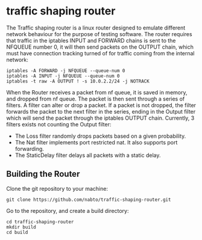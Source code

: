 # traffic shaping router

The Traffic shaping router is a linux router designed to emulate different network behaviour for the purpose of testing software. The router requires that traffic in the iptables INPUT and FORWARD chains is sent to the NFQUEUE number 0, it will then send packets on the OUTPUT chain, which must have connection tracking turned of for traffic coming from the internal network:

```
iptables -A FORWARD -j NFQUEUE --queue-num 0
iptables -A INPUT -j NFQUEUE --queue-num 0
iptables -t raw -A OUTPUT ! -s 10.0.2.2/24 -j NOTRACK
```

When the Router receives a packet from nf queue, it is saved in memory, and dropped from nf queue. The packet is then sent through a series of filters. A filter can alter or drop a packet. If a packet is not dropped, the filter forwards the packet to the next filter in the series, ending in the Output filter which will send the packet through the iptables OUTPUT chain.  Currently, 3 filters exists not counting the Output filter:

  * The Loss filter randomly drops packets based on a given probability.
  * The Nat filter implements port restricted nat. It also supports port forwarding.
  * The StaticDelay filter delays all packets with a static delay.

## Building the Router
Clone the git repository to your machine:
```
git clone https://github.com/nabto/traffic-shaping-router.git
```
Go to the repository, and create a build directory:
```
cd traffic-shaping-router
mkdir build
cd build
```